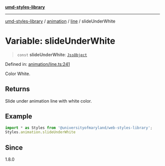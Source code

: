 [**umd-styles-library**](../../../../README.md)

***

[umd-styles-library](../../../../modules.md) / [animation](../../../README.md) / [line](../README.md) / slideUnderWhite

# Variable: slideUnderWhite

> `const` **slideUnderWhite**: [`JssObject`](../../../../utilities/namespaces/transform/type-aliases/JssObject.md)

Defined in: [animation/line.ts:241](https://github.com/UMD-Digital/design-system/blob/2d95010ba8e3e1595ebab66599330577b600c5fb/packages/styles/source/animation/line.ts#L241)

Color White.

## Returns

Slide under animation line with white color.

## Example

```typescript
import * as Styles from '@universityofmaryland/web-styles-library';
Styles.animation.slideUnderWhite
```

## Since

1.8.0
